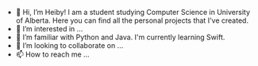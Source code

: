 - 👋 Hi, I’m Heiby! I am a student studying Computer Science in University of Alberta.  Here you can find all the personal projects that I've created.  
- 👀 I’m interested in ...
- 🌱 I’m familiar with Python and Java.  I'm currently learning Swift.
- 💞️ I’m looking to collaborate on ...
- 📫 How to reach me ...

<!---
heyb-88/heyb-88 is a ✨ special ✨ repository because its `README.md` (this file) appears on your GitHub profile.
You can click the Preview link to take a look at your changes.
--->

